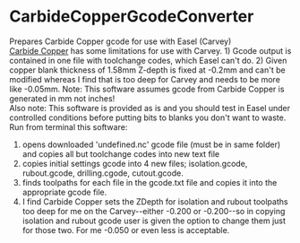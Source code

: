 # CarbideCopperGcodeConverter
Prepares Carbide Copper gcode for use with Easel (Carvey)<br />
<a href="http://copper.carbide3d.com/">Carbide Copper</a> has some limitations for use with Carvey. 1) Gcode output is contained in one file with toolchange codes, which Easel can't do. 2) Given copper blank thickness of 1.58mm Z-depth is fixed at -0.2mm and can't be modified whereas I find that is too deep for Carvey and needs to be more like -0.05mm. Note: This software assumes gcode from Carbide Copper is generated in mm not inches!<br />
Also note: This software is provided as is and you should test in Easel under controlled conditions before putting bits to blanks you don't want to waste.
Run from terminal this software:
1) opens downloaded 'undefined.nc' gcode file (must be in same folder) and copies all but toolchange codes into new text file
2) copies initial settings gcode into 4 new files; isolation.gcode, rubout.gcode, drilling.cgode, cutout.gcode.
3) finds toolpaths for each file in the gcode.txt file and copies it into the appropriate gcode file.
4) I find Carbide Copper sets the ZDepth for isolation and rubout toolpaths too deep for me on the Carvey--either -0.200 or -0.200--so in copying isolation and rubout gcode user is given the option to change them just for those two. For me -0.050 or even less is acceptable.
